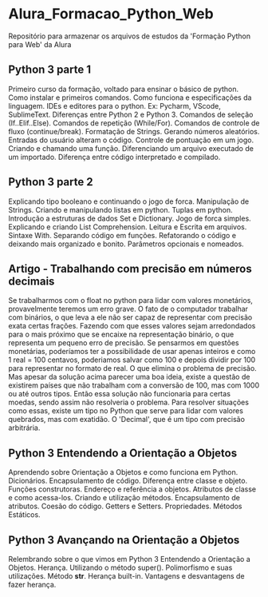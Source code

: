 # Alura_Formacao_Python_Web
Repositório para armazenar os arquivos de estudos da 'Formação Python para Web' da Alura

## Python 3 parte 1
Primeiro curso da formação, voltado para ensinar o básico de python. 
Como instalar e primeiros comandos.
Como funciona e especificações da linguagem.
IDEs e editores para o python. Ex: Pycharm, VScode, SublimeText.
Diferenças entre Python 2 e Python 3.
Comandos de seleção (If..Elif..Else).
Comandos de repetição (While/For).
Comandos de controle de fluxo (continue/break).
Formatação de Strings.
Gerando números aleatórios.
Entradas do usuário alteram o código.
Controle de pontuação em um jogo.
Criando e chamando uma função.
Diferenciando um arquivo executado de um importado.
Diferença entre código interpretado e compilado.

## Python 3 parte 2
Explicando tipo booleano e continuando o jogo de forca.
Manipulação de Strings.
Criando e manipulando listas em python.
Tuplas em python.
Introdução a estruturas de dados Set e Dictionary.
Jogo de forca simples.
Explicando e criando List Comprehension.
Leitura e Escrita em arquivos.
Sintaxe With.
Separando código em funções.
Refatorando o código e deixando mais organizado e bonito.
Parâmetros opcionais e nomeados.

## Artigo - Trabalhando com precisão em números decimais
Se trabalharmos com o float no python para lidar com valores monetários, provavelmente teremos um erro grave. O fato de o computador trabalhar com binários, o que leva a ele não ser capaz de representar com precisão exata certas frações. Fazendo com que esses valores sejam arredondados para o mais próximo que se encaixe na representação binário, o que representa um pequeno erro de precisão.
Se pensarmos em questões monetárias, poderíamos ter a possibilidade de usar apenas inteiros e como 1 real = 100 centavos, poderiamos salvar como 100 e depois dividir por 100 para representar no formato de real. O que elimina o problema de precisão.
Mas apesar da solução acima parecer uma boa ideia, existe a questão de existirem países que não trabalham com a conversão de 100, mas com 1000 ou até outros tipos. Então essa solução não funcionaria para certas moedas, sendo assim não resolveria o problema.
Para resolver situações como essas, existe um tipo no Python que serve para lidar com valores quebrados, mas com exatidão. O 'Decimal', que é um tipo com precisão arbitrária. 

## Python 3 Entendendo a Orientação a Objetos
Aprendendo sobre Orientação a Objetos e como funciona em Python.
Dicionários.
Encapsulamento de código.
Diferença entre classe e objeto.
Funções construtoras.
Endereço e referência a objetos. 
Atributos de classe e como acessa-los.
Criando e utilização métodos.
Encapsulamento de atributos.
Coesão do código.
Getters e Setters.
Propriedades.
Métodos Estáticos.

## Python 3 Avançando na Orientação a Objetos
Relembrando sobre o que vimos em Python 3 Entendendo a Orientação a Objetos.
Herança.
Utilizando o método super().
Polimorfismo e suas utilizações.
Método __str__.
Herança built-in.
Vantagens e desvantagens de fazer herança.